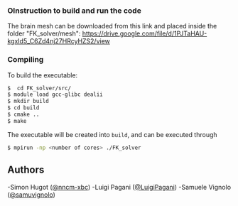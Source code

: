 ### OInstruction to build and run the code


The brain mesh can be downloaded from this link and placed inside the folder "FK_solver/mesh":
https://drive.google.com/file/d/1PJTaHAU-kgxId5_C6Zd4nj27HRcyHZS2/view

### Compiling
To build the executable:
```bash
$  cd FK_solver/src/
$ module load gcc-glibc dealii
$ mkdir build
$ cd build
$ cmake ..
$ make
```
The executable will be created into `build`, and can be executed through
```bash
$ mpirun -np <number of cores> ./FK_solver
```

## Authors
-Simon Hugot      ([@nncm-xbc](https://github.com/nncm-xbc))
-Luigi Pagani     ([@LuigiPagani](https://github.com/LuigiPagani))
-Samuele Vignolo  ([@samuvignolo](https://github.com/samuvignolo))
